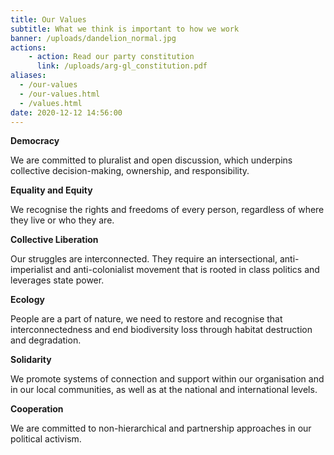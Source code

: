```yaml
---
title: Our Values 
subtitle: What we think is important to how we work
banner: /uploads/dandelion_normal.jpg
actions:
    - action: Read our party constitution
      link: /uploads/arg-gl_constitution.pdf
aliases:
  - /our-values
  - /our-values.html
  - /values.html
date: 2020-12-12 14:56:00
---
```


**Democracy**

We are committed to pluralist and open discussion, which underpins collective decision-making, ownership, and responsibility.
       

**Equality and Equity**

We recognise the rights and freedoms of every person, regardless of where they live or who they are.
      

**Collective Liberation**

Our struggles are interconnected. They require an intersectional, anti-imperialist and anti-colonialist movement that is rooted in class politics and leverages state power.


**Ecology**

People are a part of nature, we need to restore and recognise that interconnectedness and end biodiversity loss through habitat destruction and degradation. 
      

**Solidarity**

We promote systems of connection and support within our organisation and in our local communities, as well as at the national and international levels.
      

**Cooperation**

We are committed to non-hierarchical and partnership approaches in our political activism.
